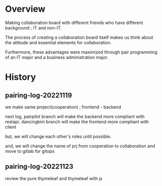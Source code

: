 # Overview
Making collaboration board with different friends who have different background ; IT and non-IT.

The process of creating a collaboration board itself makes us think about the attitude and essential elements for collaboration.

Furthermore, these advantages were maximized through pair programming of an IT major and a business administration major.

# History
## pairing-log-20221119
we make same project(cooperation) ; frontend - backend

next log,
pairpilot branch will make the backend more compliant with restapi.
dancingkim branch will make the frontend more compliant with client

but, we will change each other's roles until possible.

and, we will change the name of prj from cooperation to collaboration and move to gitlab for gitops

## pairing-log-20221123
review the pure thymeleaf and thymeleaf with js
